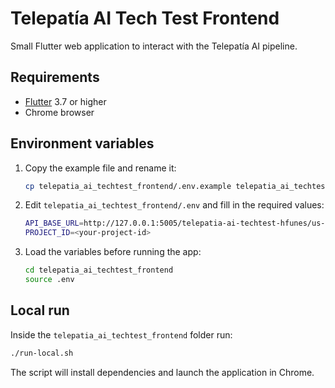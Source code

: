 # Telepatía AI Tech Test Frontend

Small Flutter web application to interact with the Telepatía AI pipeline.

## Requirements

- [Flutter](https://flutter.dev) 3.7 or higher
- Chrome browser

## Environment variables

1. Copy the example file and rename it:
   ```bash
   cp telepatia_ai_techtest_frontend/.env.example telepatia_ai_techtest_frontend/.env
   ```
2. Edit `telepatia_ai_techtest_frontend/.env` and fill in the required values:
   ```bash
   API_BASE_URL=http://127.0.0.1:5005/telepatia-ai-techtest-hfunes/us-central1
   PROJECT_ID=<your-project-id>
   ```
3. Load the variables before running the app:
   ```bash
   cd telepatia_ai_techtest_frontend
   source .env
   ```

## Local run

Inside the `telepatia_ai_techtest_frontend` folder run:
```bash
./run-local.sh
```
The script will install dependencies and launch the application in Chrome.


